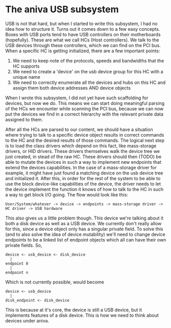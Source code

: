 # The aniva USB subsystem

USB is not that hard, but when I started to write this subsystem, I had no idea how to structure it. Turns out it comes down to a few easy concepts.
Boxes with USB ports tend to have USB controllers on their motherboards (hopefully). These are what we call HCs (Host controllers). We talk to the USB
devices through these controllers, which we can find on the PCI bus. When a specific HC is getting initialized, there are a few important points:

1) We need to keep note of the protocols, speeds and bandwidths that the HC supports
2) We need to create a 'device' on the usb device group for this HC with a unique name
3) We need to correctly enumerate all the devices and hubs on this HC and assign them both device addresses AND device objects

When I wrote this subsystem, I did not yet have such scaffolding for devices, but now we do. This means we can start doing meaningful parsing of the HCs
we encounter while scanning the PCI bus, because we can now put the devices we find in a correct hierarchy with the relevant private data assigned to them.

After all the HCs are parsed to our content, we should have a situation where trying to talk to a specific device object results in correct commands to the HC
and the desired results of those commands. The logical next step is to load the class drivers which depend on this fact, like mass-storage drivers, or HID drivers.
These drivers themselves walk the device tree we just created, in stead of the raw HC. These drivers should then (TODO) be able to mutate the devices
in such a way to implement new endpoints that extend the devices capabilities. In the case of a mass-storage driver for example, it might have just found
a matching device on the usb device tree and initialized it. After this, in order for the rest of the system to be able to use the block device-like capabilities
of the device, the driver needs to let the device implement the function it knows of how to talk to the HC in such a way to get block I/O going. The flow would look
like this:

```
User/System/whatever -> device -> endpoints -> mass-storage driver -> HC driver -> USB hardware
```

This also gives us a little problem though. This device we're talking about it both a disk device as well as a USB device. We currently don't really allow for this,
since a device object only has a singular private field. To solve this (and to also solve the idea of device mutability) we'll need to change device endpoints to be
a linked list of endpoint objects which all can have their own private fields. So,

```
device <- usb_device <- disk_device
  |
endpoint 0
  |
endpoint n
```

Which is not currently possible, would become

```
device <- usb_device
  |
disk_endpoint <- disk_device
```

This is because at it's core, the device is still a USB device, but it implements features of a disk device. This is how we need to think about devices under aniva.
